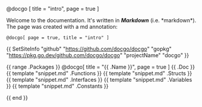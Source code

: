@docgo [ title = "intro", 
 page = true ]

Welcome to the documentation. It's written
in ***Markdown*** (i.e. \*markdown\*). The page
was created with a md annotation:
```
@docgo[ page = true, title = "intro" ]
```

{{ SetSiteInfo
 "github" "https://github.com/docgo/docgo"
 "gopkg" "https://pkg.go.dev/github.com/docgo/docgo"
 "projectName" "docgo"
}}

{{ range .Packages }}
@docgo[ title = "{{ .Name }}", page = true ]
{{ .Doc }}
{{ template "snippet.md" .Functions }}
{{ template "snippet.md" .Structs }}
{{ template "snippet.md" .Interfaces }}
{{ template "snippet.md" .Variables }}
{{ template "snippet.md" .Constants }}

{{ end }}